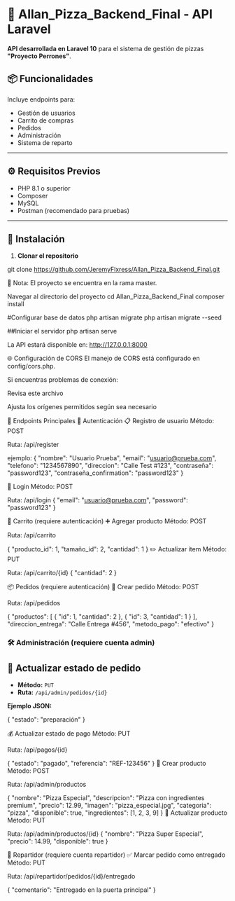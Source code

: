 # 🍕 Allan_Pizza_Backend_Final - API Laravel

**API desarrollada en Laravel 10** para el sistema de gestión de pizzas **"Proyecto Perrones"**.

## 📦 Funcionalidades

Incluye endpoints para:

- Gestión de usuarios
- Carrito de compras
- Pedidos
- Administración
- Sistema de reparto

---

## ⚙️ Requisitos Previos

- PHP 8.1 o superior
- Composer
- MySQL
- Postman (recomendado para pruebas)

---

## 🚀 Instalación

1. **Clonar el repositorio**


git clone https://github.com/JeremyFlxress/Allan_Pizza_Backend_Final.git



📌 Nota: El proyecto se encuentra en la rama master.



Navegar al directorio del proyecto
cd Allan_Pizza_Backend_Final
composer install


#Configurar base de datos
php artisan migrate
php artisan migrate --seed

##Iniciar el servidor 
php artisan serve

La API estará disponible en: http://127.0.0.1:8000

🌐 Configuración de CORS
El manejo de CORS está configurado en config/cors.php.

Si encuentras problemas de conexión:

Revisa este archivo

Ajusta los orígenes permitidos según sea necesario



📡 Endpoints Principales
🔐 Autenticación
📋 Registro de usuario
Método: POST

Ruta: /api/register

ejemplo:
{
  "nombre": "Usuario Prueba",
  "email": "usuario@prueba.com",
  "telefono": "1234567890",
  "direccion": "Calle Test #123",
  "contraseña": "password123",
  "contraseña_confirmation": "password123"
}

🔑 Login
Método: POST

Ruta: /api/login
{
  "email": "usuario@prueba.com",
  "password": "password123"
}


🛒 Carrito (requiere autenticación)
➕ Agregar producto
Método: POST

Ruta: /api/carrito

{
  "producto_id": 1,
  "tamaño_id": 2,
  "cantidad": 1
}
✏️ Actualizar ítem
Método: PUT

Ruta: /api/carrito/{id}
{
  "cantidad": 2
}

📦 Pedidos (requiere autenticación)
📝 Crear pedido
Método: POST

Ruta: /api/pedidos

{
  "productos": [
    { "id": 1, "cantidad": 2 },
    { "id": 3, "cantidad": 1 }
  ],
  "direccion_entrega": "Calle Entrega #456",
  "metodo_pago": "efectivo"
}


### 🛠️ Administración (requiere cuenta admin)

## 🔄 Actualizar estado de pedido

- **Método:** `PUT`  
- **Ruta:** `/api/admin/pedidos/{id}`

**Ejemplo JSON:**

{
  "estado": "preparación"
}


💰 Actualizar estado de pago
Método: PUT

Ruta: /api/pagos/{id}

{
  "estado": "pagado",
  "referencia": "REF-123456"
}
🍕 Crear producto
Método: POST

Ruta: /api/admin/productos

{
  "nombre": "Pizza Especial",
  "descripcion": "Pizza con ingredientes premium",
  "precio": 12.99,
  "imagen": "pizza_especial.jpg",
  "categoria": "pizza",
  "disponible": true,
  "ingredientes": [1, 2, 3, 9]
}
📝 Actualizar producto
Método: PUT

Ruta: /api/admin/productos/{id}
{
  "nombre": "Pizza Super Especial",
  "precio": 14.99,
  "disponible": true
}



🛵 Repartidor (requiere cuenta repartidor)
✅ Marcar pedido como entregado
Método: PUT

Ruta: /api/repartidor/pedidos/{id}/entregado

{
  "comentario": "Entregado en la puerta principal"
}
